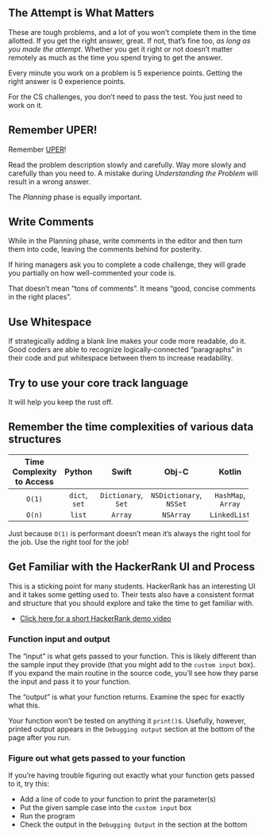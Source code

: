 ## The Attempt is What Matters

These are tough problems, and a lot of you won’t complete them in the time allotted. If you get the right answer, great. If not, that’s fine too, _as long as you made the attempt_. Whether you get it right or not doesn’t matter remotely as much as the time you spend trying to get the answer.

Every minute you work on a problem is 5 experience points. Getting the right answer is 0 experience points.

For the CS challenges, you don’t need to pass the test. You just need to work on it.

## Remember UPER!

Remember [UPER](https://github.com/LambdaSchool/CS-Wiki/wiki/Lambda-Problem-Solving-Framework)!

Read the problem description slowly and carefully. Way more slowly and carefully than you need to. A mistake during _Understanding the Problem_ will result in a wrong answer.

The _Planning_ phase is equally important.

## Write Comments

While in the Planning phase, write comments in the editor and then turn them into code, leaving the comments behind for posterity.

If hiring managers ask you to complete a code challenge, they will grade you partially on how well-commented your code is.

That doesn’t mean “tons of comments”. It means “good, concise comments in the right places”.

## Use Whitespace

If strategically adding a blank line makes your code more readable, do it. Good coders are able to recognize logically-connected “paragraphs” in their code and put whitespace between them to increase readability.

## Try to use your core track language

It will help you keep the rust off.

## Remember the time complexities of various data structures

<table style="width:96%;"><colgroup><col style="width: 16%" /><col style="width: 16%" /><col style="width: 16%" /><col style="width: 16%" /><col style="width: 16%" /><col style="width: 16%" /></colgroup><thead><tr class="header"><th style="text-align: center;">Time Complexity to Access</th><th style="text-align: center;">Python</th><th style="text-align: center;">Swift</th><th style="text-align: center;">Obj-C</th><th style="text-align: center;">Kotlin</th><th style="text-align: center;">Java</th></tr></thead><tbody><tr class="odd"><td style="text-align: center;"><code>O(1)</code></td><td style="text-align: center;"><code>dict</code>, <code>set</code></td><td style="text-align: center;"><code>Dictionary</code>, <code>Set</code></td><td style="text-align: center;"><code>NSDictionary</code>, <code>NSSet</code></td><td style="text-align: center;"><code>HashMap</code>, <code>Array</code></td><td style="text-align: center;"><code>HashMap</code>, <code>ArrayList</code></td></tr><tr class="even"><td style="text-align: center;"><code>O(n)</code></td><td style="text-align: center;"><code>list</code></td><td style="text-align: center;"><code>Array</code></td><td style="text-align: center;"><code>NSArray</code></td><td style="text-align: center;"><code>LinkedList</code></td><td style="text-align: center;"><code>LinkedList</code></td></tr></tbody></table>

Just because `O(1)` is performant doesn’t mean it’s always the right tool for the job. Use the right tool for the job!

## Get Familiar with the HackerRank UI and Process

This is a sticking point for many students. HackerRank has an interesting UI and it takes some getting used to. Their tests also have a consistent format and structure that you should explore and take the time to get familiar with.

- [Click here for a short HackerRank demo video](https://youtu.be/hWrxLqwplkc)

### Function input and output

The “input” is what gets passed to your function. This is likely different than the sample input they provide (that you might add to the `custom input` box). If you expand the main routine in the source code, you’ll see how they parse the input and pass it to your function.

The “output” is what your function returns. Examine the spec for exactly what this.

Your function won’t be tested on anything it `print()`s. Usefully, however, printed output appears in the `Debugging output` section at the bottom of the page after you run.

### Figure out what gets passed to your function

If you’re having trouble figuring out exactly what your function gets passed to it, try this:

- Add a line of code to your function to print the parameter(s)
- Put the given sample case into the `custom input` box
- Run the program
- Check the output in the `Debugging Output` in the section at the bottom
